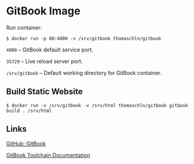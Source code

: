 # GitBook Image

Run container:

```
$ docker run -p 80:4000 -v /srv/gitbook thomaschln/gitbook
```

`4000` – GitBook default service port.

`35729` – Live reload server port.

`/srv/gitbook` – Default working directory for GitBook container.


## Build Static Website

```
$ docker run -v /srv/gitbook -v /srv/html thomaschln/gitbook gitbook build . /srv/html
```

## Links

[GitHub: GitBook](https://github.com/GitbookIO/gitbook)

[GitBook Toolchain Documentation](http://toolchain.gitbook.com)
